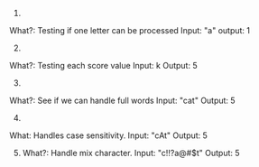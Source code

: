 1)
What?: Testing if one letter can be processed
    Input: "a"
    output: 1

2)
What?: Testing each score value
    Input: k
    Output: 5

3)
What?: See if we can handle full words
    Input: "cat"
    Output: 5

4)
What: Handles case sensitivity.
    Input: "cAt"
    Output: 5

5) What?: Handle mix character.
    Input: "c!!?a@#$t"
    Output: 5
